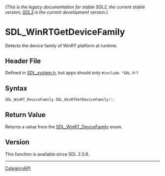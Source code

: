 ###### (This is the legacy documentation for stable SDL2, the current stable version; [SDL3](https://wiki.libsdl.org/SDL3/) is the current development version.)
# SDL_WinRTGetDeviceFamily

Detects the device family of WinRT platform at runtime.

## Header File

Defined in [SDL_system.h](https://github.com/libsdl-org/SDL/blob/SDL2/include/SDL_system.h), but apps should _only_ `#include "SDL.h"`!

## Syntax

```c
SDL_WinRT_DeviceFamily SDL_WinRTGetDeviceFamily();

```

## Return Value

Returns a value from the [SDL_WinRT_DeviceFamily](SDL_WinRT_DeviceFamily)
enum.

## Version

This function is available since SDL 2.0.8.

----
[CategoryAPI](CategoryAPI)


